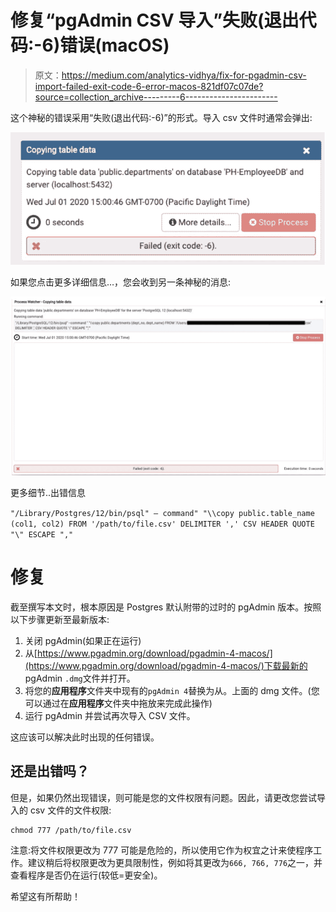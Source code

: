 # 修复“pgAdmin CSV 导入”失败(退出代码:-6)错误(macOS)

> 原文：<https://medium.com/analytics-vidhya/fix-for-pgadmin-csv-import-failed-exit-code-6-error-macos-821df07c07de?source=collection_archive---------6----------------------->

这个神秘的错误采用“失败(退出代码:-6)”的形式。导入 csv 文件时通常会弹出:

![](img/838324a256620832a0023a0581102260.png)

如果您点击更多详细信息…，您会收到另一条神秘的消息:

![](img/e6fa72ed1c671e2aa9ee5924b7d795d5.png)

更多细节..出错信息

`"/Library/Postgres/12/bin/psql" — command" "\\copy public.table_name (col1, col2) FROM '/path/to/file.csv' DELIMITER ',' CSV HEADER QUOTE "\" ESCAPE ","`

# 修复

截至撰写本文时，根本原因是 Postgres 默认附带的过时的 pgAdmin 版本。按照以下步骤更新至最新版本:

1.  关闭 pgAdmin(如果正在运行)
2.  从[https://www.pgadmin.org/download/pgadmin-4-macos/](https://www.pgadmin.org/download/pgadmin-4-macos/)下载最新的 pgAdmin `.dmg`文件并打开。
3.  将您的**应用程序**文件夹中现有的`pgAdmin 4`替换为从。上面的 dmg 文件。(您可以通过在**应用程序**文件夹中拖放来完成此操作)
4.  运行 pgAdmin 并尝试再次导入 CSV 文件。

这应该可以解决此时出现的任何错误。

## 还是出错吗？

但是，如果仍然出现错误，则可能是您的文件权限有问题。因此，请更改您尝试导入的 csv 文件的文件权限:

```
chmod 777 /path/to/file.csv
```

注意:将文件权限更改为 777 可能是危险的，所以使用它作为权宜之计来使程序工作。建议稍后将权限更改为更具限制性，例如将其更改为`666, 766, 776`之一，并查看程序是否仍在运行(较低=更安全)。

希望这有所帮助！